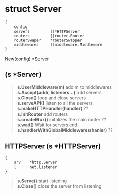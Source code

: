 # struct Server
```
{  
    config  
    servers         []*HTTPServer  
    routers         []router.Router  
    routerSwaper    *routerSwapper  
    middlewares     []middleware.Middleware  
}
```
  
New(config) *Server  

## (s *Server)  
>**s.UserMiddleware(m)** add m to middlewares  
**s.Accept(addr, listeners...)** add servers  
**s.Close()** loop and close servers  
**s.serveAPI()** listen to all the servers  
**s.makeHTTPHandler(handler)** ??  
**s.InitRouter** add routers  
**s.createMux()** initalizes the main router ??  
**s.wait()** Wait for servers end  
**s.handlerWithGlobalMiddlewares(hanler)** ??

## HTTPServer (s *HTTPServer)  
```
{  
    srv    *http.Server  
    l      net.Listener  
}
```
>**s.Serve()** start listening  
**s.Close()** close the server from listening  
